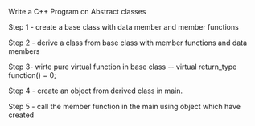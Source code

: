 
Write a C++ Program on Abstract classes

Step 1 - create a base class with data member and member functions

Step 2 - derive a class from base class with member functions and data members

Step 3- wirte pure virtual function in base class -- virtual return_type function() = 0;

Step 4 - create an object from derived class in main.

Step 5 - call the member function in the main using object which have created
